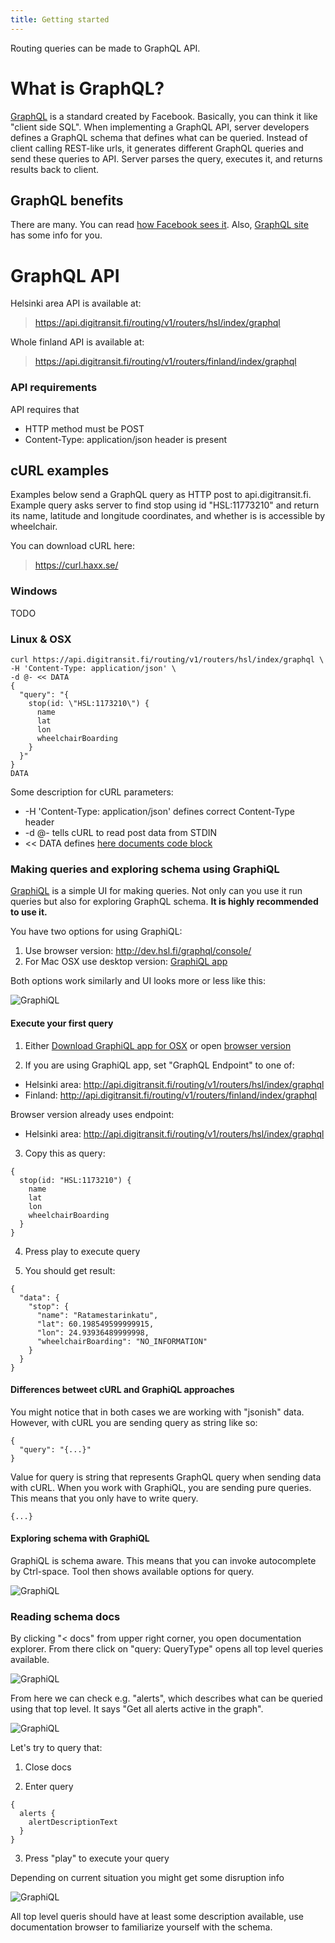 ```yaml
---
title: Getting started
---
```


Routing queries can be made to GraphQL API.

# What is GraphQL?

[GraphQL](http://graphql.org/) is a standard created by Facebook. Basically, you can think it like "client side SQL". When implementing a GraphQL API, server developers defines a GraphQL schema that defines what can be queried. Instead of client calling REST-like urls, it generates different GraphQL queries and send these queries to API. Server parses the query, executes it, and returns results back to client.

## GraphQL benefits

There are many. You can read [how Facebook sees it](https://facebook.github.io/relay/docs/thinking-in-graphql.html). Also, [GraphQL site](http://graphql.org/) has some info for you.

# GraphQL API

Helsinki area API is available at:
> https://api.digitransit.fi/routing/v1/routers/hsl/index/graphql

Whole finland API is available at:
> https://api.digitransit.fi/routing/v1/routers/finland/index/graphql

### API requirements

API requires that
- HTTP method must be POST
- Content-Type: application/json header is present  

## cURL examples

Examples below send a GraphQL query as HTTP post to api.digitransit.fi. Example query asks server to find stop using id "HSL:11773210" and return its name, latitude and longitude coordinates, and whether is is accessible by wheelchair.

You can download cURL here:
> https://curl.haxx.se/

### Windows

TODO

### Linux & OSX

```
curl https://api.digitransit.fi/routing/v1/routers/hsl/index/graphql \
-H 'Content-Type: application/json' \
-d @- << DATA
{
  "query": "{
    stop(id: \"HSL:1173210\") {
      name
      lat
      lon
      wheelchairBoarding
    }
  }"
}
DATA
```

Some description for cURL parameters:
- -H 'Content-Type: application/json' defines correct Content-Type header
- -d @- tells cURL to read post data from STDIN
- << DATA defines [here documents code block](http://www.tldp.org/LDP/abs/html/here-docs.html)

### Making queries and exploring schema using GraphiQL

[GraphiQL](https://github.com/graphql/graphiql) is a simple UI for making queries. Not only can you use it run queries but also for exploring GraphQL schema. **It is highly recommended to use it.**

You have two options for using GraphiQL:
1) Use browser version: http://dev.hsl.fi/graphql/console/
2) For Mac OSX use desktop version: [GraphiQL app](https://github.com/skevy/graphiql-app)

Both options work similarly and UI looks more or less like this:

![GraphiQL](./GraphiQL.png)

#### Execute your first query

1. Either [Download GraphiQL app for OSX](https://github.com/skevy/graphiql-app) or open [browser version](http://dev.hsl.fi/graphql/console/)

2. If you are using GraphiQL app, set "GraphQL Endpoint" to one of:
- Helsinki area: http://api.digitransit.fi/routing/v1/routers/hsl/index/graphql
- Finland: http://api.digitransit.fi/routing/v1/routers/finland/index/graphql

Browser version already uses endpoint:
- Helsinki area: http://api.digitransit.fi/routing/v1/routers/hsl/index/graphql

3. Copy this as query:

```
{
  stop(id: "HSL:1173210") {
    name
    lat
    lon
    wheelchairBoarding
  }
}
```

4. Press play to execute query

5. You should get result:

```
{
  "data": {
    "stop": {
      "name": "Ratamestarinkatu",
      "lat": 60.198549599999915,
      "lon": 24.93936489999998,
      "wheelchairBoarding": "NO_INFORMATION"
    }
  }
}
```

#### Differences betweet cURL and GraphiQL approaches

You might notice that in both cases we are working with "jsonish" data.
However, with cURL you are sending query as string like so:
```
{
  "query": "{...}"
}
```

Value for query is string that represents GraphQL query when sending data with cURL. When you work with GraphiQL, you are sending pure queries. This means that you only have to write query.

```
{...}
```

#### Exploring schema with GraphiQL

GraphiQL is schema aware. This means that you can invoke autocomplete by Ctrl-space. Tool then shows available options for query.

![GraphiQL](./GraphiQL-autocomplete.png)

### Reading schema docs

By clicking "< docs" from upper right corner, you open documentation explorer. From there click on "query: QueryType" opens all top level queries available.

![GraphiQL](./GraphiQL-docs.png)

From here we can check e.g. "alerts", which describes what can be queried using that top level. It says "Get all alerts active in the graph".

![GraphiQL](./GraphiQL-alerts.png)

Let's try to query that:

1. Close docs

2. Enter query
```
{
  alerts {
    alertDescriptionText
  }
}
```

3. Press "play" to execute your query


Depending on current situation you might get some disruption info

![GraphiQL](./GraphiQL-alerts-results.png)

All top level queris should have at least some description available, use documentation browser to familiarize yourself with the schema.
